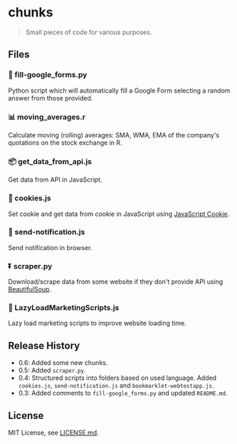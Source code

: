 # chunks

> Small pieces of code for various purposes.

## Files

### 🤖 fill-google_forms․py

Python script which will automatically fill a Google Form selecting a random answer from those provided.

### 📊 moving_averages․r

Calculate moving (rolling) averages: SMA, WMA, EMA of the company's quotations on the stock exchange in R.

### 📦 get_data_from_api․js

Get data from API in JavaScript.

### 🍪 cookies․js

Set cookie and get data from cookie in JavaScript using [JavaScript Cookie](https://github.com/js-cookie/js-cookie).

### 🔔 send-notification․js

Send notification in browser.

### ⏬ scraper․py

Download/scrape data from some website if they don't provide API using [BeautifulSoup](https://www.crummy.com/software/BeautifulSoup/).

### 🚀 LazyLoadMarketingScripts.js

Lazy load marketing scripts to improve website loading time. 

## Release History

- 0.6: Added some new chunks.
-   0.5: Added `scraper․py`.
-   0.4: Structured scripts into folders based on used language. Added `cookies.js`, `send-notification.js` and `bookmarklet-webtestapp.js`.
-   0.3: Added comments to `fill-google_forms.py` and updated `README.md`.

## License

MIT License, see [LICENSE.md](https://github.com/vardecab/chunks/blob/master/LICENSE).
